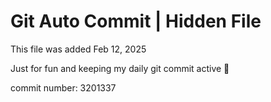 # Git Auto Commit | Hidden File

This file was added Feb 12, 2025

Just for fun and keeping my daily git commit active 🤪

commit number: 3201337
